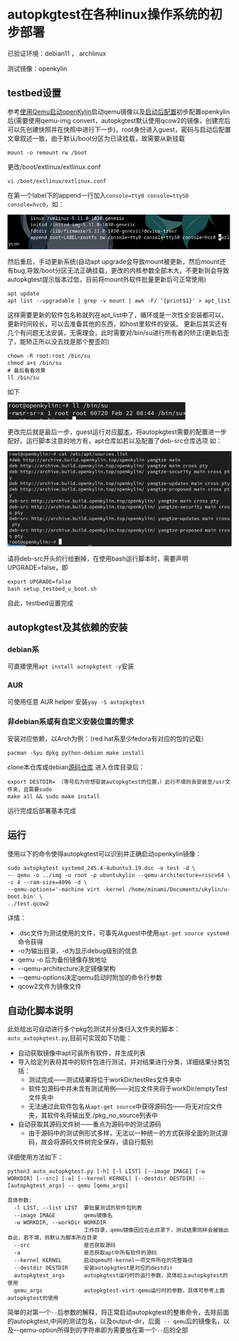 # autopkgtest在各种linux操作系统的初步部署
已验证环境：debian11 ， archlinux

测试镜像：openkylin
## testbed设置
参考[使用Qemu启动openKylin](https://docs.openkylin.top/zh/%E7%A4%BE%E5%8C%BA%E5%BC%80%E5%8F%91%E6%8C%87%E5%8D%97/riscv%E4%B8%8A%E5%AE%89%E8%A3%85openKylin#%E4%BA%94-%E4%BD%BF%E7%94%A8qemu%E5%90%AF%E5%8A%A8openkylin)启动qemu镜像以及[启动后配置](https://github.com/KotorinMinami/plct-working/tree/main/openKylin#%E5%90%AF%E5%8A%A8%E5%90%8E%E9%85%8D%E7%BD%AE)初步配置openkylin后(需要使用qemu-img convert，autopkgtest默认使用qcow2的镜像，创建完后可以先创建快照并在快照中进行下一步)，root身份进入guest，密码与启动后配置文章叙述一致，由于默认/boot分区为已读挂载，故需要从新挂载
```
mount -o remount rw /boot
```
更改/boot/extlinux/extlinux.conf
```
vi /boot/extlinux/extlinux.conf
```
在第一个label下的append一行加入`console=tty0 console=ttyS0 console=hvc0`，如：

![img](./img/img1.png)

然后重启，手动更新系统(自动apt upgrade会导致mount被更新，然后mount还有bug,导致/boot分区无法正确挂载，更改的内核参数全部木大，不更新则会导致autopkgtest提示版本过低，目前将mount外软件批量更新后可正常使用)
```
apt update
apt list --upgradable | grep -v mount | awk -F/ ‘{print$1}' > apt_list 
```
这样需要更新的软件包名称就列在apt_list中了，循环或是一次性全安装都可以，更新时间较长，可以去准备其他的东西，如host里软件的安装。
更新后其实还有几个有问题无法安装，无需理会，此时需要对/bin/su进行所有者的矫正(更新后歪了，能矫正所以没去找是那个整歪的)
```
chown -R root:root /bin/su
chmod a+s /bin/su
# 最后看看效果
ll /bin/su
```
如下

![img2](./img/img2.png)

更改完后就是最后一步，guest运行对应[脚本](./setup-commands/setup_testbed_u_boot.sh)，将autopkgtest需要的配置进一步配好。运行脚本注意的地方有，apt仓库如若以及配置了deb-src仓库选项
如：

![img3](./img/img3.png)

请将deb-src开头的行给删掉，在使用bash运行脚本时，需要声明UPGRADE=false，即
```
export UPGRADE=false
bash setup_testbed_u_boot.sh
```
自此，testbed设置完成

## autopkgtest及其依赖的安装
### debian系
可直接使用`apt install autopkgtest -y`安装
### AUR
可使用任意 AUR helper 安装``yay -S autopkgtest``
### 非debian系或有自定义安装位置的需求
安装对应依赖，以Arch为例：（red hat系至少fedora有对应的包的记载）
```
pacman -Syu dpkg python-debian make install
```
clone本仓库或debian[源码仓库](https://salsa.debian.org/ci-team/autopkgtest.git)
进入仓库目录后：
```
export DESTDIR= （等号后为你想安装autopkgtest的位置，）此行不填则会安装至/usr文件夹，且需要sudo
make all && sudo make install
```
运行完成后部署基本完成
## 运行
使用以下的命令使得autopkgtest可以识别并正确启动openkylin镜像：
```
sudo autopkgtest systemd_245.4-4ubuntu3.19.dsc -o test -d \
-- qemu -o ../img -u root -p ubuntukylin --qemu-architecture=riscv64 \
-c 4 --ram-size=4096 -d \ 
--qemu-options='-machine virt -kernel /home/minami/Documents/ukylin/u-boot.bin' \
../test.qcow2
```
详情：
- .dsc文件为测试使用的文件，可事先从guest中使用`apt-get source systemd`命令获得
- -o为输出目录，-d为显示debug级别的信息
- qemu -o 后为备份镜像存放地址
- --qemu-architecture决定镜像架构
- --qemu-options决定qemu启动时附加的命令行参数
- qcow2文件为镜像文件

## 自动化脚本说明
此处给出可自动进行多个pkg包测试并分类归入文件夹的脚本：`auto_autopkgtest.py`,目前可实现如下功能：
- 自动获取镜像中apt可装所有软件，并生成列表
- 导入给定列表将其中的软件包进行测试，并对结果进行分类，详细结果分类包括：
    - 测试完成——测试结果将位于workDir/testRes文件夹中
    - 软件包源码中并未含有测试用例——对应文件夹将于workDir/emptyTest文件夹中
    - 无法通过此软件包名从`apt-get source`中获得源码包——将无对应文件夹，其软件名将输出至./pkg_no_source列表中
- 自动获取其源码文件树——重点为源码中的测试源码
    - 由于源码中的测试例形式多样，无法以一种统一的方式获得全面的测试源码，故会将源码文件树完全保存，请自行甄别

详细使用方法如下：
```
python3 auto_autopkgtest.py [-h] [-l LIST] [--image IMAGE] [-w WORKDIR] [--src] [-a] [--kernel KERNEL] [--destdir DESTDIR] -- [autopkgtest_args] -- qemu [qemu_args]

具体参数:
  -l LIST, --list LIST  要批量测试的软件包列表
  --image IMAGE         qemu镜像名
  -w WORKDIR, --workDir WORKDIR
                        工作目录，qemu镜像因应在此目录下，测试结果同样会被输出自此，若不填，则默认为脚本所在目录
  --src                 是否获取源码
  -a                    是否获取apt中所有软件的源码
  --kernel KERNEL       启动qemu时-kernel一项文件所在的完整路径
  --destdir DESTDIR     安装autopkgtest是对应的destdir
  autopkgtest_args      autopkgtest运行时的运行参数，具体如上autopkgtest的使用
  qemu_args             autopkgtest-virt-qemu运行时的参数，具体可参考上面autopkgtest的使用
```
简单的对第一个`--`后参数的解释，将正常启动autopkgtest的整串命令，去除前面的autopkgtest,中间的测试包名，以及output-dir，后面` -- qemu`后的镜像名，以及--qemu-option所得到的字符串即为需要放在第一个`--`后的全部